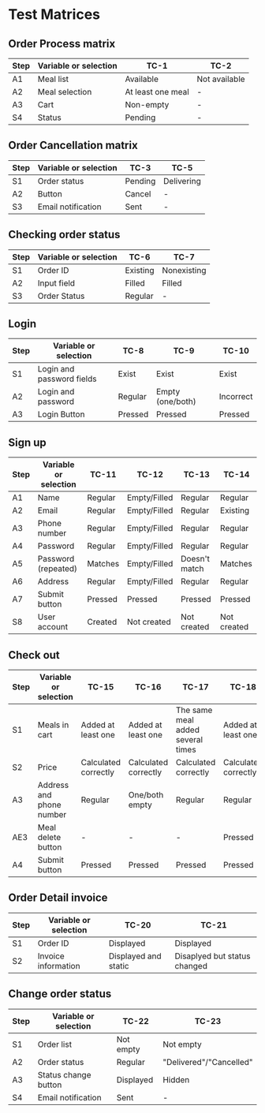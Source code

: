 # Test Matrices

## Order Process matrix
<table>
    <thead>
        <tr>
            <th>Step</th>
            <th>Variable or selection</th>
            <th>TC-1</th>
            <th>TC-2</th>
        </tr>
    </thead>
    <tbody>
        <tr>
            <td>A1</td>
            <td>Meal list</td>
            <td>Available</td>
            <td>Not available</td>
        </tr>
        <tr>
            <td>A2</td>
            <td>Meal selection</td>
            <td>At least one meal</td>
            <td>-</td>
        </tr>
        <tr>
            <td>A3</td>
            <td>Cart</td>
            <td>Non-empty</td>
            <td>-</td>
        </tr>
        <tr>
            <td>S4</td>
            <td>Status</td>
            <td>Pending</td>
            <td>-</td>
        </tr>
    </tbody>
</table>

## Order Cancellation matrix 
<table>
    <thead>
        <tr>
            <th>Step</th>
            <th>Variable or selection</th>
            <th>TC-3</th>
            <th>TC-5</th>
        </tr>
    </thead>
    <tbody>
        <tr>
            <td>S1</td>
            <td>Order status</td>
            <td>Pending</td>
            <td>Delivering</td>
        </tr>
        <tr>
            <td>A2</td>
            <td>Button</td>
            <td>Cancel</td>
            <td>-</td>
        </tr>
        <tr>
            <td>S3</td>
            <td>Email notification</td>
            <td>Sent</td>
            <td>-</td>
        </tr>
    </tbody>
</table>

## Checking order status
<table>
    <thead>
        <tr>
            <th>Step</th>
            <th>Variable or selection</th>
            <th>TC-6</th>
            <th>TC-7</th>
        </tr>
    </thead>
    <tbody>
        <tr>
            <td>S1</td>
            <td>Order ID</td>
            <td>Existing</td>
            <td>Nonexisting</td>
        </tr>
        <tr>
            <td>A2</td>
            <td>Input field</td>
            <td>Filled</td>
            <td>Filled</td>
        </tr>
        <tr>
            <td>S3</td>
            <td>Order Status</td>
            <td>Regular</td>
            <td>-</td>
        </tr>
    </tbody>
</table>

## Login
<table>
    <thead>
        <tr>
            <th>Step</th>
            <th>Variable or selection</th>
            <th>TC-8</th>
            <th>TC-9</th>
            <th>TC-10</th>
        </tr>
    </thead>
    <tbody>
        <tr>
            <td>S1</td>
            <td>Login and password fields</td>
            <td>Exist</td>
            <td>Exist</td>
            <td>Exist</td>
        </tr>
        <tr>
            <td>A2</td>
            <td>Login and password</td>
            <td>Regular</td>
            <td>Empty (one/both)</td>
            <td>Incorrect</td>
        </tr>
        <tr>
            <td>A3</td>
            <td>Login Button</td>
            <td>Pressed</td>
            <td>Pressed</td>
            <td>Pressed</td>
        </tr>
    </tbody>
</table>

## Sign up
<table>
    <thead>
        <tr>
            <th>Step</th>
            <th>Variable or selection</th>
            <th>TC-11</th>
            <th>TC-12</th>
            <th>TC-13</th>
            <th>TC-14</th>
        </tr>
    </thead>
    <tbody>
        <tr>
            <td>A1</td>
            <td>Name</td>
            <td>Regular</td>
            <td>Empty/Filled</td>
            <td>Regular</td>
            <td>Regular</td>
        </tr>
        <tr>
            <td>A2</td>
            <td>Email</td>
            <td>Regular</td>
            <td>Empty/Filled</td>
            <td>Regular</td>
            <td>Existing</td>
        </tr>
        <tr>
            <td>A3</td>
            <td>Phone number</td>
            <td>Regular</td>
            <td>Empty/Filled</td>
            <td>Regular</td>
            <td>Regular</td>
        </tr>
        <tr>
            <td>A4</td>
            <td>Password</td>
            <td>Regular</td>
            <td>Empty/Filled</td>
            <td>Regular</td>
            <td>Regular</td>
        </tr>
        <tr>
            <td>A5</td>
            <td>Password (repeated)</td>
            <td>Matches</td>
            <td>Empty/Filled</td>
            <td>Doesn't match</td>
            <td>Matches</td>
        </tr>
	<tr>
            <td>A6</td>
            <td>Address</td>
            <td>Regular</td>
            <td>Empty/Filled</td>
            <td>Regular</td>
            <td>Regular</td>
        </tr>
        <tr>
            <td>A7</td>
            <td>Submit button</td>
            <td>Pressed</td>
            <td>Pressed</td>
            <td>Pressed</td>
            <td>Pressed</td>
        </tr>
        <tr>
            <td>S8</td>
            <td>User account</td>
            <td>Created</td>
            <td>Not created</td>
            <td>Not created</td>
            <td>Not created</td>
        </tr>
    </tbody>
</table>

## Check out
<table>
    <thead>
        <tr>
            <th>Step</th>
            <th>Variable or selection</th>
            <th>TC-15</th>
            <th>TC-16</th>
            <th>TC-17</th>
            <th>TC-18</th>
            <th>TC-19</th>
        </tr>
    </thead>
    <tbody>
        <tr>
            <td>S1</td>
            <td>Meals in cart</td>
            <td>Added at least one</td>
            <td>Added at least one</td>
            <td>The same meal added several times</td>
            <td>Added at least one</td>
            <td>Empty</td>
        </tr>
        <tr>
        	<td>S2</td>
        	<td>Price</td>
        	<td>Calculated correctly</td>
        	<td>Calculated correctly</td>
        	<td>Calculated correctly</td>
        	<td>Calculated correctly</td>
        	<td>-</td>
        </tr>
        <tr>
        	<td>A3</td>
        	<td>Address and phone number</td>
        	<td>Regular</td>
        	<td>One/both empty</td>
        	<td>Regular</td>
        	<td>Regular</td>
        	<td>-</td>
        </tr>
        <tr>
        	<td>AE3</td>
        	<td>Meal delete button</td>
        	<td>-</td>
        	<td>-</td>
        	<td>-</td>
        	<td>Pressed</td>
        	<td>-</td>
        </tr>
        <tr>
        	<td>A4</td>
        	<td>Submit button</td>
        	<td>Pressed</td>
        	<td>Pressed</td>
        	<td>Pressed</td>
        	<td>Pressed</td>
        	<td>-</td>
        </tr>
    </tbody>
</table>

## Order Detail invoice
<table>
    <thead>
        <tr>
            <th>Step</th>
            <th>Variable or selection</th>
            <th>TC-20</th>
            <th>TC-21</th>
        </tr>
    </thead>
    <tbody>
        <tr>
            <td>S1</td>
            <td>Order ID</td>
            <td>Displayed</td>
            <td>Displayed</td>
        </tr>
        <tr>
        	<td>S2</td>
        	<td>Invoice information</td>
        	<td>Displayed and static</td>
        	<td>Disaplyed but status changed</td>
        </tr>
    </tbody>
</table>

## Change order status
<table>
    <thead>
        <tr>
            <th>Step</th>
            <th>Variable or selection</th>
            <th>TC-22</th>
            <th>TC-23</th>
        </tr>
    </thead>
    <tbody>
        <tr>
            <td>S1</td>
            <td>Order list</td>
            <td>Not empty</td>
            <td>Not empty</td>
        </tr>
        <tr>
        	<td>A2</td>
        	<td>Order status</td>
        	<td>Regular</td>
        	<td>"Delivered"/"Cancelled"</td>
        </tr>
        <tr>
        	<td>A3</td>
        	<td>Status change button</td>
        	<td>Displayed</td>
        	<td>Hidden</td>
        </tr>
        <tr>
        	<td>S4</td>
        	<td>Email notification</td>
        	<td>Sent</td>
        	<td>-</td>
        </tr>
    </tbody>
</table>

